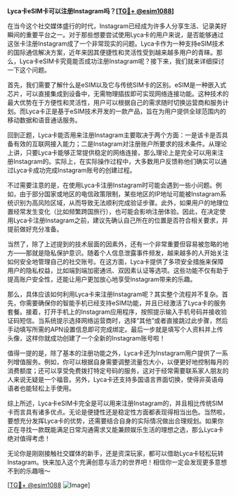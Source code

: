 **Lyca卡eSIM卡可以注册Instagram吗？[[TG💪+ @esim1088](https://t.me/s/esim1088)]**

在当今这个社交媒体盛行的时代，Instagram已经成为许多人分享生活、记录美好瞬间的重要平台之一。对于那些想要尝试使用Lyca卡的用户来说，是否能够通过这张卡注册Instagram成了一个非常现实的问题。Lyca卡作为一种支持eSIM技术的国际通信解决方案，近年来因其便捷性和灵活性受到越来越多用户的青睐。那么，Lyca卡eSIM卡究竟能否成功注册Instagram呢？接下来，我们就来详细探讨一下这个问题。

首先，我们需要了解什么是eSIM以及它与传统SIM卡的区别。eSIM是一种嵌入式芯片，可以直接集成到设备中，无需物理插拔即可实现网络连接功能。这种技术的最大优势在于方便性和灵活性，用户可以根据自己的需求随时切换运营商和服务计划。而Lyca卡正是基于eSIM技术开发的一款产品，旨在为用户提供全球范围内的移动数据和语音通话服务。

回到正题，Lyca卡能否用来注册Instagram主要取决于两个方面：一是该卡是否具备有效的互联网接入能力；二是Instagram对注册账户所要求的技术条件。从理论上讲，只要Lyca卡能够正常提供稳定的网络连接，那么理论上是完全可以用来注册Instagram的。实际上，在实际操作过程中，大多数用户反馈称他们确实可以通过Lyca卡成功完成Instagram账号的创建过程。

不过需要注意的是，在使用Lyca卡注册Instagram时可能会遇到一些小问题。例如，由于部分国家或地区的电信政策限制，某些地区的IP地址可能被Instagram系统识别为高风险区域，从而导致无法顺利完成验证步骤。此外，如果用户的地理位置经常发生变化（比如频繁跨国旅行），也可能会影响注册体验。因此，在决定使用Lyca卡注册Instagram之前，建议先确认自己所在的位置是否符合相关要求，并提前做好充分准备。

当然了，除了上述提到的技术层面的因素外，还有一个非常重要但容易被忽略的地方——那就是隐私保护意识。随着个人信息泄露事件频发，越来越多的人开始关注如何安全地管理自己的社交账号。在这方面，Lyca卡提供了多项安全措施来保障用户的隐私权益，比如端到端加密通讯、双因素认证等选项。这些功能不仅有助于提高账户安全性，还能让用户更加放心地享受Instagram带来的乐趣。

那么，具体应该如何利用Lyca卡来注册Instagram呢？其实整个流程并不复杂。首先，你需要确保你的智能手机已经支持eSIM功能，并且已经激活了Lyca卡的服务套餐。接着，打开手机上的Instagram应用程序，按照提示输入手机号码并接收验证码短信。当系统提示选择网络运营商时，选择“其他”或者直接跳过此步骤，然后手动填写所需的APN设置信息即可完成绑定。最后一步就是填写个人资料并上传头像，这样你就成功创建了一个全新的Instagram账号啦！

值得一提的是，除了基本的注册功能之外，Lyca卡还为Instagram用户提供了一系列增值服务。例如，你可以根据自身需要调整流量包大小，以便更好地控制每月的消费额度；还可以享受免费拨打特定号码的服务，这对于经常需要联系家人朋友的人来说无疑是一个福音。另外，Lyca卡还支持多国语言界面切换，使得非英语母语者也能轻松上手使用。

综上所述，Lyca卡eSIM卡完全是可以用来注册Instagram的，并且相比传统SIM卡而言具有诸多优点。无论是便捷性还是稳定性方面都表现得相当出色。当然啦，要想充分发挥Lyca卡的优势，还需要结合自身的实际情况做出合理规划。如果你正在寻找一款既能满足日常沟通需求又能兼顾娱乐生活的理想之选，那么Lyca卡绝对值得考虑！

无论你是刚刚接触社交媒体的新手，还是资深玩家，都可以借助Lyca卡轻松玩转Instagram。快来加入这个充满创意与活力的世界吧！相信你一定会发现更多意想不到的乐趣哦～

[[TG💪+ @esim1088](https://t.me/s/esim1088) ![Image](https://i.postimg.cc/4NQfJmqS/Snipaste-2025-05-13-00-14-12.png)]